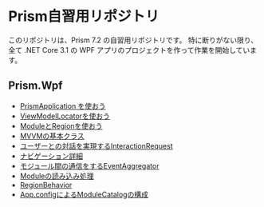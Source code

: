 # Prism自習用リポジトリ

このリポジトリは、Prism 7.2 の自習用リポジトリです。
特に断りがない限り、全て .NET Core 3.1 の WPF アプリのプロジェクトを作って作業を開始しています。

## Prism.Wpf
+ [PrismApplication を使おう](01.PrismApplication)
+ [ViewModelLocatorを使おう](02.ViewModelLocator)
+ [ModuleとRegionを使おう](03.Module)
+ [MVVMの基本クラス](04.MVVMBasic)
+ [ユーザーとの対話を実現するInteractionRequest](05.InteractionRequest)
+ [ナビゲーション詳細](06.Navigation)
+ [モジュール間の通信をするEventAggregator](07.EventAggregator)
+ [Moduleの読み込み処理](08.ModuleLoadSeq)
+ [RegionBehavior](09.RegionBehavior)
+ [App.configによるModuleCatalogの構成](10.ModuleCatalog)
